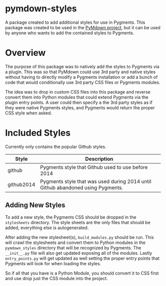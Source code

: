 pymdown-styles
==================

A package created to add additional styles for use in Pygments.  This package was created to be used in the [PyMdown project](https://github.com/facelessuser/PyMdown), but it can be used by anyone who wants to add the contained styles to Pygments.

# Overview
The purpose of this package was to natively add the styles to Pygments via a plugin.  This was so that PyMdown could use 3rd party and native styles without having to directly modify a Pygments installation or add a bunch of code that would conditionally use 3rd party CSS files or Pygments modules.

The idea was to drop in custom CSS files into this package and reverse convert them into Python modules that could extend Pygments via the plugin entry points.  A user could then specify a the 3rd party styles as if they were native Pygments styles, and Pygments would return the proper CSS style when asked.

# Included Styles
Currently only contains the popular Github styles.

| Style | Description |
|-------|-------------|
| github | Pygments style that Github used to use before 2014 |
| github2014 | Pygments style that was used during 2014 until Github abandoned using Pygments. |

## Adding New Styles
To add a new style, the Pygments CSS should be dropped in the `stylesheets` directory.  The style sheets are the only files that should be added, everything else is autogenerated.

After adding the new stylesheet(s), `build_modules.py` should be run.  This will crawl the stylesheets and convert them to Python modules in the `pymdown_styles` directory that will be recognized by Pygments.  The `__init__.py` file will also get updated exposing all of the modules.  Lastly `entry_points.py` will get updated as well setting the proper entry points that Pygments will look for when loading the styles.

So if all that you have is a Python Module, you should convert it to CSS first and use drop just the CSS module into the project.
